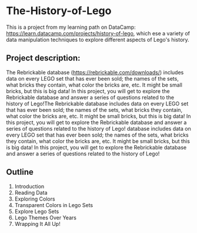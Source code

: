 # The-History-of-Lego

This is a project from my learning path on DataCamp: https://learn.datacamp.com/projects/history-of-lego, which ese a variety of data manipulation techniques to explore different aspects of Lego's history.

## Project description:
The Rebrickable database (https://rebrickable.com/downloads/) includes data on every LEGO set that has ever been sold; the names of the sets, what bricks they contain, what color the bricks are, etc. It might be small bricks, but this is big data! In this project, you will get to explore the Rebrickable database and answer a series of questions related to the history of Lego!The Rebrickable database includes data on every LEGO set that has ever been sold; the names of the sets, what bricks they contain, what color the bricks are, etc. It might be small bricks, but this is big data! In this project, you will get to explore the Rebrickable database and answer a series of questions related to the history of Lego! database includes data on every LEGO set that has ever been sold; the names of the sets, what bricks they contain, what color the bricks are, etc. It might be small bricks, but this is big data! In this project, you will get to explore the Rebrickable database and answer a series of questions related to the history of Lego!

## Outline
1. Introduction
2. Reading Data
3. Exploring Colors
4. Transparent Colors in Lego Sets
5. Explore Lego Sets
6. Lego Themes Over Years
7. Wrapping It All Up!

